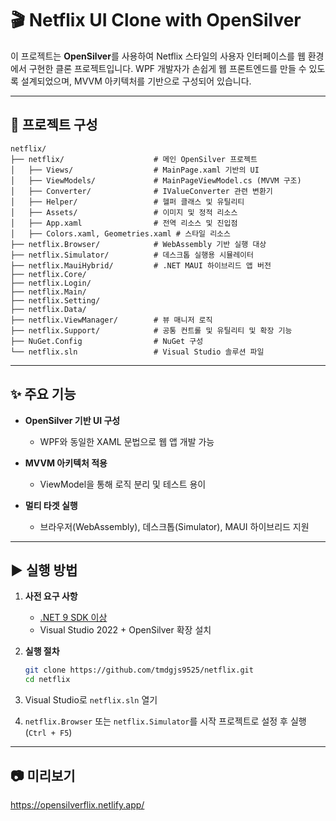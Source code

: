 
# 🎬 Netflix UI Clone with OpenSilver

이 프로젝트는 **OpenSilver**를 사용하여 Netflix 스타일의 사용자 인터페이스를 웹 환경에서 구현한 클론 프로젝트입니다. WPF 개발자가 손쉽게 웹 프론트엔드를 만들 수 있도록 설계되었으며, MVVM 아키텍처를 기반으로 구성되어 있습니다.

---

## 🧩 프로젝트 구성

```
netflix/
├── netflix/                    # 메인 OpenSilver 프로젝트
│   ├── Views/                  # MainPage.xaml 기반의 UI
│   ├── ViewModels/             # MainPageViewModel.cs (MVVM 구조)
│   ├── Converter/              # IValueConverter 관련 변환기
│   ├── Helper/                 # 헬퍼 클래스 및 유틸리티
│   ├── Assets/                 # 이미지 및 정적 리소스
│   ├── App.xaml                # 전역 리소스 및 진입점
│   ├── Colors.xaml, Geometries.xaml # 스타일 리소스
├── netflix.Browser/            # WebAssembly 기반 실행 대상
├── netflix.Simulator/          # 데스크톱 실행용 시뮬레이터
├── netflix.MauiHybrid/         # .NET MAUI 하이브리드 앱 버전
├── netflix.Core/               
├── netflix.Login/             
├── netflix.Main/
├── netflix.Setting/                 
├── netflix.Data/              
├── netflix.ViewManager/        # 뷰 매니저 로직
├── netflix.Support/            # 공통 컨트롤 및 유틸리티 및 확장 기능          
├── NuGet.Config                # NuGet 구성
└── netflix.sln                 # Visual Studio 솔루션 파일
```

---

## ✨ 주요 기능

- **OpenSilver 기반 UI 구성**  
  - WPF와 동일한 XAML 문법으로 웹 앱 개발 가능  

- **MVVM 아키텍처 적용**  
  - ViewModel을 통해 로직 분리 및 테스트 용이

- **멀티 타겟 실행**  
  - 브라우저(WebAssembly), 데스크톱(Simulator), MAUI 하이브리드 지원

---

## ▶ 실행 방법

1. **사전 요구 사항**
   - [.NET 9 SDK 이상](https://dotnet.microsoft.com/)  
   - Visual Studio 2022 + OpenSilver 확장 설치

2. **실행 절차**
   ```bash
   git clone https://github.com/tmdgjs9525/netflix.git
   cd netflix
   ```

3. Visual Studio로 `netflix.sln` 열기

4. `netflix.Browser` 또는 `netflix.Simulator`를 시작 프로젝트로 설정 후 실행 (`Ctrl + F5`)

---

## 📷 미리보기
https://opensilverflix.netlify.app/
